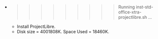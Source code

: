 * >>>>>>>>> Running inst-std-office-xtra-projectlibre.sh ...
  * Install ProjectLibre.
  * Disk size = 4001808K. Space Used = 18460K.
